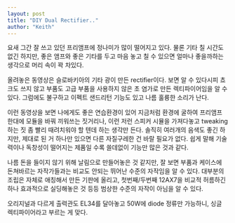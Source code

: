 ```yaml
---
layout: post
title: "DIY Dual Rectifier.."
author: "Keith"
---
```




요새 그간 잘 쓰고 있던 프리앰프에 정나미가 많이 떨어지고 있다. 물론 기타 칠 시간도 없긴 하지만, 좋은 앰프와 좋은 기타를 두고 마음 놓고 칠 수 있으면 얼마나 좋을까하는 생각으로 머리 속이 꽉 차있다.

올려놓은 동영상은 슬로바키아의 기타 광이 만든 rectifier이다. 보면 알 수 있다시피 쵸크도 쓰지 않고 부품도 고급 부품을 사용하지 않은 초 염가로 만든 렉티파이어임을 알 수 있다. 그럼에도 불구하고 이펙트 샌드리턴 기능도 있고 나름 훌륭한 소리가 난다.

이런 동영상을 보면 나에게도 좋은 연습환경이 있어 지금처럼 환경에 굴하여 프리앰프 한대에 모듈을 바꿔 끼워쓰는 짓거리나, 이런 저런 스피커 시뮬을 가져다놓고 tweaking하는 짓 좀 빨리 때려치워야 할 텐데 하는 생각만 든다. 솔직히 여러개의 음색도 좋긴 하지만, 제대로 된 거 하나만 있으면 다른 자질구레한 건 바랄 필요가 없다. 쉽게 말해 기술력이나 독창성이 떨어지는 제품일 수록 쓸데없이 기능만 많은 것과 같다.

나름 돈을 들이지 않기 위해 날림으로 만들어놓은 것 같지만, 잘 보면 부품과 케이스에 돈쳐바르는 자작가들과는 비교도 안되는 뛰어난 수준의 자작임을 알 수 있다. 대부분의 조립은 자체로 애칭해서 만든 기판에 올리고, 첫번째/두번째 12AX7을 비교적 허름하긴 하나 효과적으로 실딩해놓은 것 등등 범상한 수준의 자작이 아님을 알 수 있다.

오리지널과 다르게 출력관도 EL34를 달아놓고 50W에 diode 정류만 가능하니, 싱글 렉티파이어라고 부르는 게 맞다.


